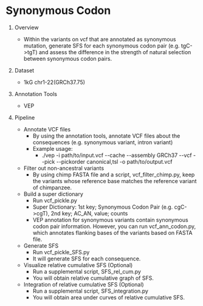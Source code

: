 # Synonymous Codon

1. Overview
	- Within the variants on vcf that are annotated as synonymous mutation, generate SFS for each synonymous codon pair (e.g. tgC->tgT) and assess the difference in the strength of natural selection between synonymous codon pairs.
	
2. Dataset
	- 1kG chr1-22(GRCh37.75)
	
3. Annotation Tools 
	- VEP
	
4. Pipeline
	-  Annotate VCF files
		- By using the annotation tools, annotate VCF files about the consequences (e.g. synonymous variant, intron variant)
		- Example usage:
			- ./vep -i path/to/input.vcf --cache --assembly GRCh37 --vcf --pick --pickorder canonical,tsl -o path/to/output.vcf
	- Filter out non-ancestral variants
		- By using chimp FASTA file and a script, vcf_filter_chimp.py, keep the variants whose reference base matches the reference variant of chimpanzee.
	- Build a super dictionary
		- Run vcf_pickle.py
		- Super Dictionary: 1st key; Synonymous Codon Pair (e.g. cgC->cgT), 2nd key; AC_AN, value; counts
		- VEP annotation for synonymous variants contain synonymous codon pair information. However, you can run vcf_ann_codon.py, which annotates flanking bases of the variants based on FASTA file. 
	- Generate SFS
		- Run vcf_pickle_SFS.py
		- It will generate SFS for each consequence. 
	- Visualize relative cumulative SFS (Optional)
		- Run a supplemental script, SFS_rel_cum.py
		- You will obtain relative cumulative graph of SFS.
	- Integration of relative cumulative SFS (Optional)
		- Run a supplemental script, SFS_integration.py
		- You will obtain area under curves of relative cumulative SFS.
